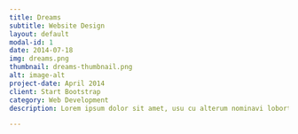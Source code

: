 ```yaml
---
title: Dreams
subtitle: Website Design
layout: default
modal-id: 1
date: 2014-07-18
img: dreams.png
thumbnail: dreams-thumbnail.png
alt: image-alt
project-date: April 2014
client: Start Bootstrap
category: Web Development
description: Lorem ipsum dolor sit amet, usu cu alterum nominavi lobortis. At duo novum diceret. Tantas apeirian vix et, usu sanctus postulant inciderint ut, populo diceret necessitatibus in vim. Cu eum dicam feugiat noluisse.

---
```


<!-- Wrapper for slides -->
<div class="carousel-inner">
    <div class="item active">
        <img class="img-responsive" src="http://placehold.it/750x500" alt="">
    </div>
    <div class="item">
        <img class="img-responsive" src="http://placehold.it/750x500" alt="">
    </div>
    <div class="item">
        <img class="img-responsive" src="http://placehold.it/750x500" alt="">
    </div>
</div>